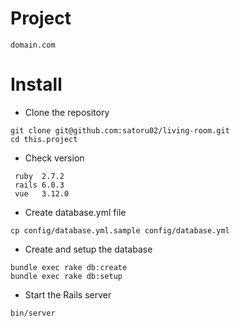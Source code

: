 # Project

```
domain.com
```

# Install

* Clone the repository

```
git clone git@github.com:satoru02/living-room.git
cd this.project
```

* Check version

```
 ruby  2.7.2
 rails 6.0.3
 vue   3.12.0
```

* Create database.yml file

```
cp config/database.yml.sample config/database.yml
```

* Create and setup the database

```
bundle exec rake db:create
bundle exec rake db:setup
```

* Start the Rails server

```
bin/server
```



